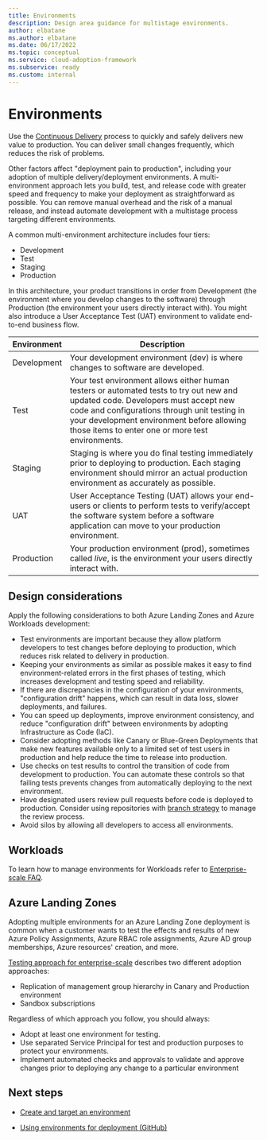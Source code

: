 ```yaml
---
title: Environments
description: Design area guidance for multistage environments.
author: elbatane
ms.author: elbatane
ms.date: 06/17/2022
ms.topic: conceptual
ms.service: cloud-adoption-framework
ms.subservice: ready
ms.custom: internal
---
```


# Environments

Use the [Continuous Delivery](../considerations/development-strategy-development-lifecycle.md#deployment-strategy) process to quickly and safely delivers new value to production. You can deliver small changes frequently, which reduces the risk of problems.

Other factors affect "deployment pain to production", including your adoption of multiple delivery/deployment environments. A multi-environment approach lets you build, test, and release code with greater speed and frequency to make your deployment as straightforward as possible. You can remove manual overhead and the risk of a manual release, and instead automate development with a multistage process targeting different environments.

A common multi-environment architecture includes four tiers:

- Development
- Test
- Staging
- Production

In this architecture, your product transitions in order from Development (the environment where you develop changes to the software) through Production (the environment your users directly interact with). You might also introduce a User Acceptance Test (UAT) environment to validate end-to-end business flow.

| Environment | Description |
| - | - |
| Development | Your development environment (dev) is where changes to software are developed. |
| Test | Your test environment allows either human testers or automated tests to try out new and updated code. Developers must accept new code and configurations through unit testing in your development environment before allowing those items to enter one or more test environments. |
| Staging | Staging is where you do final testing immediately prior to deploying to production. Each staging environment should mirror an actual production environment as accurately as possible. |
| UAT | User Acceptance Testing (UAT) allows your end-users or clients to perform tests to verify/accept the software system before a software application can move to your production environment. |
| Production | Your production environment (prod), sometimes called *live*, is the environment your users directly interact with. |

## Design considerations

Apply the following considerations to both Azure Landing Zones and Azure Workloads development:

- Test environments are important because they allow platform developers to test changes before deploying to production, which reduces risk related to delivery in production.
- Keeping your environments as similar as possible makes it easy to find environment-related errors in the first phases of testing, which increases development and testing speed and reliability.
- If there are discrepancies in the configuration of your environments, "configuration drift" happens, which can result in data loss, slower deployments, and failures.
- You can speed up deployments, improve environment consistency, and reduce "configuration drift" between environments by adopting Infrastructure as Code (IaC).
- Consider adopting methods like Canary or Blue-Green Deployments that make new features available only to a limited set of test users in production and help reduce the time to release into production.
- Use checks on test results to control the transition of code from development to production. You can automate these controls so that failing tests prevents changes from automatically deploying to the next environment.
- Have designated users review pull requests before code is deployed to production. Consider using repositories with [branch strategy](../considerations/development-strategy-development-lifecycle.md#branch-strategy) to manage the review process.
- Avoid silos by allowing all developers to access all environments.

## Workloads

To learn how to manage environments for Workloads refer to [Enterprise-scale FAQ](/azure/cloud-adoption-framework/ready/enterprise-scale/faq#how-do-we-handle-devtestproduction-workload-landing-zones-in-enterprise-scale-architecture).

## Azure Landing Zones

Adopting multiple environments for an Azure Landing Zone deployment is common when a customer wants to test the effects and results of new Azure Policy Assignments, Azure RBAC role assignments, Azure AD group memberships, Azure resources' creation, and more.

[Testing approach for enterprise-scale](/azure/cloud-adoption-framework/ready/enterprise-scale/testing-approach) describes two different adoption approaches:

- Replication of management group hierarchy in Canary and Production environment
- Sandbox subscriptions

Regardless of which approach you follow, you should always:
- Adopt at least one environment for testing.
- Use separated Service Principal for test and production purposes to protect your environments.
- Implement automated checks and approvals to validate and approve changes prior to deploying any change to a particular environment

## Next steps

- [Create and target an environment](/azure/devops/pipelines/process/environments)

- [Using environments for deployment (GitHub)](https://docs.github.com/en/github-ae@latest/actions/deployment/targeting-different-environments/using-environments-for-deployment)
